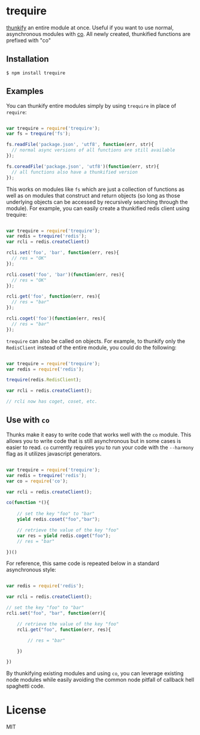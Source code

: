 # trequire

[thunkify](https://github.com/visionmedia/node-thunkify) an entire module at once.
Useful if you want to use normal, asynchronous modules with 
[co](https://github.com/visionmedia/co). All newly created, thunkified functions
are prefixed with "co"

## Installation

```
$ npm install trequire
```

## Examples

You can thunkify entire modules simply by using `trequire` in place of `require`:

```js

var trequire = require('trequire');
var fs = trequire('fs');

fs.readFile('package.json', 'utf8', function(err, str){
  // normal async versions of all functions are still available
});

fs.coreadFile('package.json', 'utf8')(function(err, str){
  // all functions also have a thunkified version
});

```

This works on modules like `fs` which are just a collection of functions 
as well as on modules that construct and return objects (so long as those 
underlying objects can be accessed by recursively searching through the 
module). For example, you can easily create a thunkified redis client using
trequire:

```js

var trequire = require('trequire');
var redis = trequire('redis');
var rcli = redis.createClient()

rcli.set('foo', 'bar', function(err, res){
  // res = "OK"
});

rcli.coset('foo', 'bar')(function(err, res){
  // res = "OK"
});

rcli.get('foo', function(err, res){
  // res = "bar"
});

rcli.coget('foo')(function(err, res){
  // res = "bar"
});

```

`trequire` can also be called on objects. For example, to thunkify
only the `RedisClient` instead of the entire module, you could do 
the following:

```js

var trequire = require('trequire');
var redis = require('redis');

trequire(redis.RedisClient);

var rcli = redis.createClient();

// rcli now has coget, coset, etc.

```

## Use with `co`

Thunks make it easy to write code that works well with the
`co` module. This allows you to write code that is still 
asynchronous but in some cases is easier to read. `co` 
currently requires you to run your code with the `--harmony` 
flag as it utilizes javascript generators.

```js

var trequire = require('trequire');
var redis = trequire('redis');
var co = require('co');

var rcli = redis.createClient();

co(function *(){
    
    // set the key "foo" to "bar"
    yield redis.coset("foo","bar");

    // retrieve the value of the key "foo"
    var res = yield redis.coget("foo");
    // res = "bar"

})()

```

For reference, this same code is repeated below in a
standard asynchronous style: 

```js

var redis = require('redis');

var rcli = redis.createClient();

// set the key "foo" to "bar"
rcli.set("foo", "bar", function(err){

    // retrieve the value of the key "foo"
    rcli.get("foo", function(err, res){

        // res = "bar"

    })

})

```

By thunkifying existing modules and using `co`, you can leverage
existing node modules while easily avoiding the common node pitfall
of callback hell spaghetti code.

# License

  MIT
